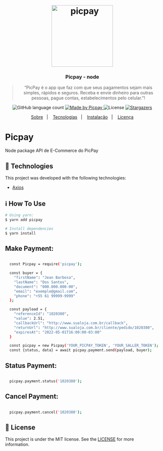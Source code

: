 <h1 align="center">
    <img alt="picpay" src="https://centraldesuporte.levelupgames.com.br/Media/61486946-8dd4-44fc-adbb-5f62eb6d5588.png" width="200px" />
</h1>

<h3 align="center">
  Picpay - node
</h3>

<blockquote align="center">“PicPay é o app que faz com que seus pagamentos sejam mais simples, rápidos e seguros. Receba e envie dinheiro para outras pessoas, pague contas, estabelecimentos pelo celular.”!</blockquote>

<p align="center">
  <img alt="GitHub language count" src="https://img.shields.io/github/languages/count/rocketseat/bootcamp-gostack-desafio-01?color=%2304D361">

  <a href="https://picpay.com.br">
    <img alt="Made by Picpay" src="https://img.shields.io/badge/made%20by-picpay-%2304D361">
  </a>

  <img alt="License" src="https://img.shields.io/badge/license-MIT-%2304D361">

  <a href="https://github.com/jeanbarbosa/picpay/stargazers">
    <img alt="Stargazers" src="https://img.shields.io/github/stars/jeanbarbosa/picpay?style=social">
  </a>
</p>

<p align="center">
  <a href="#Picpay">Sobre</a>&nbsp;&nbsp;&nbsp;|&nbsp;&nbsp;&nbsp;
    <a href="#rocket-technologies">Tecnologias</a>&nbsp;&nbsp;&nbsp;|&nbsp;&nbsp;&nbsp;
  <a href="#information_source-how-to-use">Instalação</a>&nbsp;&nbsp;&nbsp;|&nbsp;&nbsp;&nbsp;
  <a href="#memo-license">Licença</a>
</p>

# Picpay
Node package API de E-Commerce do PicPay

## :rocket: Technologies

This project was developed with the following technologies:

- [Axios](https://github.com/axios/axios)

## :information_source: How To Use

```bash
# Using yarn:
$ yarn add picpay

# Install dependencies
$ yarn install
```

## Make Payment:

```bash

  const Picpay = require('picpay');

  const buyer = {
    "firstName": "Jean Barbosa",
    "lastName": "Dos Santos",
    "document": "000.000.000-00",
    "email": "exemple@gmail.com",
    "phone": "+55 61 99999-9999"
  };

  const payload = {
    "referenceId": "1020380",
    "value": 2.51,
    "callbackUrl": "http://www.sualoja.com.br/callback",
    "returnUrl": "http://www.sualoja.com.br/cliente/pedido/1020380",
    "expiresAt": "2022-05-01T16:00:00-03:00"
  }

  const picpay = new Picpay('YOUR_PICPAY_TOKEN', 'YOUR_SALLER_TOKEN');
  const {status, data} = await picpay.payment.send(payload, buyer);

```

## Status Payment:

```bash

  picpay.payment.status('1020380');

```

## Cancel Payment:

```bash

  picpay.payment.cancel('1020380');

```

## :memo: License
This project is under the MIT license. See the [LICENSE](https://github.com/jeanbarbosa/picpay/blob/master/LICENSE) for more information.

